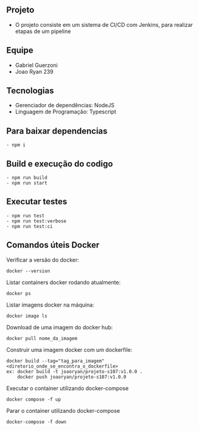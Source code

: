  ## Projeto
- O projeto consiste em um sistema de CI/CD com Jenkins, para realizar etapas de um pipeline 
 
## Equipe
- Gabriel Guerzoni
- Joao Ryan 239

## Tecnologias
- Gerenciador de dependências: NodeJS
- Linguagem de Programação: Typescript

## Para baixar dependencias
```
- npm i
```

## Build e execução do codigo
```
- npm run build
- npm run start
```

## Executar testes
```
- npm run test
- npm run test:verbose
- npm run test:ci
```

## Comandos úteis Docker

Verificar a versão do docker:

```
docker --version
```

Listar containers docker rodando atualmente:

```
docker ps
```

Listar imagens docker na máquina:

```
docker image ls
```

Download de uma imagem do docker hub:

```
docker pull nome_da_imagem
```

Construir uma imagem docker com um dockerfile:

```
docker build --tag="tag_para_imagem" <diretorio_onde_se_encontra_o_dockerfile>
ex: docker build -t joaoryan/projeto-s107:v1.0.0 .
    docker push joaoryan/projeto-s107:v1.0.0
```

Executar o container utilizando docker-compose

```
docker compose -f up
```

Parar o container utilizando docker-compose

```
docker-compose -f down
```